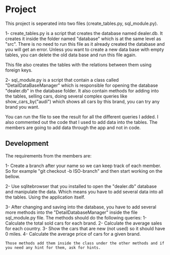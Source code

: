# Project

This project is seperated into two files (create_tables.py, sql_module.py). 

1- create_tables.py is a script that creates the database named dealer.db. It creates it inside the folder named "database" which is at the same level as "src". There is no need to run this file as it already created the database and you will get an error. Unless you want to create a new data base with empty tables, you can delete the old data base and run this file again. 

This file also creates the tables with the relations between them using foreign keys.

2- sql_module.py is a script that contain a class called "DetailDataBaseManager" which is responsible for opening the database "dealer.db" in the database folder. It also contain methods for adding into the tables, selling cars, doing several complex queries like show_cars_by("audi") which shows all cars by this brand, you can try any brand you want. 

You can run the file to see the result for all the different queries I added.
I also commented out the code that I used to add data into the tables. The members are going to add data through the app and not in code.

## Development

The requirements from the members are:

1- Create a branch after your name so we can keep track of each member. So for example "git checkout -b ISO-branch" and then start working on the bellow.

2- Use sqlitebrowser that you installed to open the "dealer.db" database and manipulate the data. Which means you have to add several data into all the tables. Using the application itself. 

3- After changing and saving into the database, you have to add several more methods into the "DetailDatabaseManager" inside the file sql_module.py file.
The methods should do the following queries:
    1- Calculate the total sold cars for each brand.
    2- Calculate the average sales for each country.
    3- Show the cars that are new (not used) so it should have 0 miles.
    4- Calculate the average price of cars for a given brand. 

    Those methods add them inside the class under the other methods and if you need any hint for them, ask for hints.